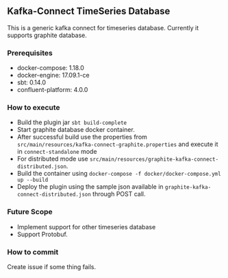 ## Kafka-Connect TimeSeries Database

This is a generic kafka connect for timeseries database. Currently it supports graphite database.

### Prerequisites
* docker-compose: 1.18.0
* docker-engine: 17.09.1-ce
* sbt: 0.14.0
* confluent-platform: 4.0.0

### How to execute

* Build the plugin jar `sbt build-complete`
* Start graphite database docker container. 
* After successful build use the properties from `src/main/resources/kafka-connect-graphite.properties` and execute it in `connect-standalone` mode
* For distributed mode use `src/main/resources/graphite-kafka-connect-distributed.json`.
* Build the container using `docker-compose -f docker/docker-compose.yml up --build`
* Deploy the plugin using the sample json available in `graphite-kafka-connect-distributed.json` through POST call.

### Future Scope

* Implement support for other timeseries database
* Support Protobuf.

### How to commit

Create issue if some thing fails.

